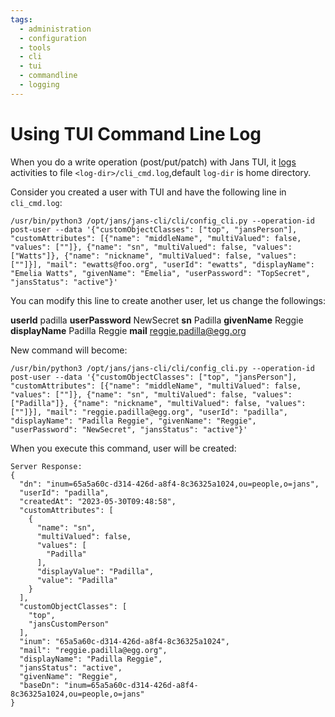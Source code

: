 ```yaml
---
tags:
  - administration
  - configuration
  - tools
  - cli
  - tui
  - commandline
  - logging
---
```


# Using TUI Command Line Log

When you do a write operation (post/put/patch) with Jans TUI, it [logs](README.md#command-line-logs) 
activities to file `<log-dir>/cli_cmd.log`,default `log-dir` is home directory.

Consider you created a user with TUI and have the following line in `cli_cmd.log`:

```
/usr/bin/python3 /opt/jans/jans-cli/cli/config_cli.py --operation-id post-user --data '{"customObjectClasses": ["top", "jansPerson"], "customAttributes": [{"name": "middleName", "multiValued": false, "values": [""]}, {"name": "sn", "multiValued": false, "values": ["Watts"]}, {"name": "nickname", "multiValued": false, "values": [""]}], "mail": "ewatts@foo.org", "userId": "ewatts", "displayName": "Emelia Watts", "givenName": "Emelia", "userPassword": "TopSecret", "jansStatus": "active"}'
```

You can modify this line to create another user, let us change the followings:

__userId__ padilla
__userPassword__ NewSecret
__sn__ Padilla
__givenName__ Reggie
__displayName__ Padilla Reggie
__mail__ reggie.padilla@egg.org

New command will become:

```
/usr/bin/python3 /opt/jans/jans-cli/cli/config_cli.py --operation-id post-user --data '{"customObjectClasses": ["top", "jansPerson"], "customAttributes": [{"name": "middleName", "multiValued": false, "values": [""]}, {"name": "sn", "multiValued": false, "values": ["Padilla"]}, {"name": "nickname", "multiValued": false, "values": [""]}], "mail": "reggie.padilla@egg.org", "userId": "padilla", "displayName": "Padilla Reggie", "givenName": "Reggie", "userPassword": "NewSecret", "jansStatus": "active"}'
```

When you execute this command, user will be created:
```
Server Response:
{
  "dn": "inum=65a5a60c-d314-426d-a8f4-8c36325a1024,ou=people,o=jans",
  "userId": "padilla",
  "createdAt": "2023-05-30T09:48:58",
  "customAttributes": [
    {
      "name": "sn",
      "multiValued": false,
      "values": [
        "Padilla"
      ],
      "displayValue": "Padilla",
      "value": "Padilla"
    }
  ],
  "customObjectClasses": [
    "top",
    "jansCustomPerson"
  ],
  "inum": "65a5a60c-d314-426d-a8f4-8c36325a1024",
  "mail": "reggie.padilla@egg.org",
  "displayName": "Padilla Reggie",
  "jansStatus": "active",
  "givenName": "Reggie",
  "baseDn": "inum=65a5a60c-d314-426d-a8f4-8c36325a1024,ou=people,o=jans"
}
```
